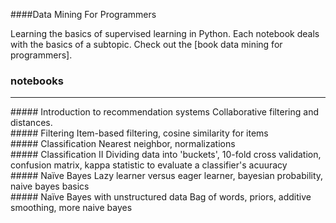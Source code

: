 ####Data Mining For Programmers

Learning the basics of supervised learning in Python. Each notebook deals with
the basics of a subtopic. Check out the [book data mining for programmers].

### notebooks
<hr>
##### Introduction to recommendation systems
Collaborative filtering and distances.
<br>
##### Filtering
Item-based filtering, cosine similarity for items
<br>
##### Classification
Nearest neighbor, normalizations
<br>
##### Classification II
Dividing data into 'buckets', 10-fold cross validation, confusion matrix, kappa statistic to evaluate a classifier's acuuracy 
<br>
##### Naïve Bayes
Lazy learner versus eager learner, bayesian probability, naive bayes basics
<br>
##### Naïve Bayes with unstructured data
Bag of words, priors, additive smoothing, more naive bayes
<br>

[View all notebooks]:http://nbviewer.ipython.org/github/harshays/dataMiningForProgrammers/tree/master/
